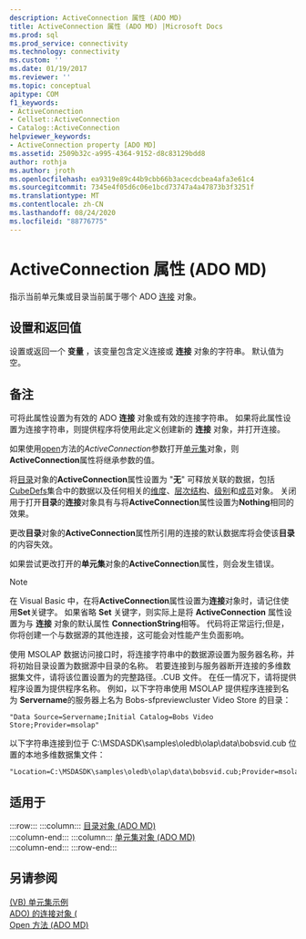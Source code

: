 ```yaml
---
description: ActiveConnection 属性 (ADO MD)
title: ActiveConnection 属性 (ADO MD) |Microsoft Docs
ms.prod: sql
ms.prod_service: connectivity
ms.technology: connectivity
ms.custom: ''
ms.date: 01/19/2017
ms.reviewer: ''
ms.topic: conceptual
apitype: COM
f1_keywords:
- ActiveConnection
- Cellset::ActiveConnection
- Catalog::ActiveConnection
helpviewer_keywords:
- ActiveConnection property [ADO MD]
ms.assetid: 2509b32c-a995-4364-9152-d8c83129bdd8
author: rothja
ms.author: jroth
ms.openlocfilehash: ea9319e89c44b9cbb66b3acecdcbea4afa3e61c4
ms.sourcegitcommit: 7345e4f05d6c06e1bcd73747a4a47873b3f3251f
ms.translationtype: MT
ms.contentlocale: zh-CN
ms.lasthandoff: 08/24/2020
ms.locfileid: "88776775"
---
```

# <a name="activeconnection-property-ado-md"></a>ActiveConnection 属性 (ADO MD)
指示当前单元集或目录当前属于哪个 ADO [连接](../ado-api/connection-object-ado.md) 对象。  
  
## <a name="settings-and-return-values"></a>设置和返回值  
 设置或返回一个 **变量** ，该变量包含定义连接或 **连接** 对象的字符串。 默认值为空。  
  
## <a name="remarks"></a>备注  
 可将此属性设置为有效的 ADO **连接** 对象或有效的连接字符串。 如果将此属性设置为连接字符串，则提供程序将使用此定义创建新的 **连接** 对象，并打开连接。  
  
 如果使用[open](./open-method-ado-md.md)方法的*ActiveConnection*参数打开[单元集](./cellset-object-ado-md.md)对象，则**ActiveConnection**属性将继承参数的值。  
  
 将[目录](./catalog-object-ado-md.md)对象的**ActiveConnection**属性设置为 "**无**" 可释放关联的数据，包括[CubeDefs](./cubedefs-collection-ado-md.md)集合中的数据以及任何相关的[维度](./dimension-object-ado-md.md)、[层次结构](./hierarchy-object-ado-md.md)、[级别](./level-object-ado-md.md)和[成员](./member-object-ado-md.md)对象。 关闭用于打开**目录**的**连接**对象具有与将**ActiveConnection**属性设置为**Nothing**相同的效果。  
  
 更改**目录**对象的**ActiveConnection**属性所引用的连接的默认数据库将会使该**目录**的内容失效。  
  
 如果尝试更改打开的**单元集**对象的**ActiveConnection**属性，则会发生错误。  
  
> [!NOTE]
>  在 Visual Basic 中，在将**ActiveConnection**属性设置为**连接**对象时，请记住使用**Set**关键字。 如果省略 **Set** 关键字，则实际上是将 **ActiveConnection** 属性设置为与 **连接** 对象的默认属性 **ConnectionString**相等。 代码将正常运行;但是，你将创建一个与数据源的其他连接，这可能会对性能产生负面影响。  
  
 使用 MSOLAP 数据访问接口时，将连接字符串中的数据源设置为服务器名称，并将初始目录设置为数据源中目录的名称。 若要连接到与服务器断开连接的多维数据集文件，请将该位置设置为的完整路径。.CUB 文件。 在任一情况下，请将提供程序设置为提供程序名称。 例如，以下字符串使用 MSOLAP 提供程序连接到名为 **Servername**的服务器上名为 Bobs-sfpreviewcluster Video Store 的目录：  
  
```  
"Data Source=Servername;Initial Catalog=Bobs Video Store;Provider=msolap"  
```  
  
 以下字符串连接到位于 C:\MSDASDK\samples\oledb\olap\data\bobsvid.cub 位置的本地多维数据集文件：  
  
```  
"Location=C:\MSDASDK\samples\oledb\olap\data\bobsvid.cub;Provider=msolap"  
```  
  
## <a name="applies-to"></a>适用于  

:::row:::
    :::column:::
        [目录对象 (ADO MD)](./catalog-object-ado-md.md)  
    :::column-end:::
    :::column:::
        [单元集对象 (ADO MD)](./cellset-object-ado-md.md)  
    :::column-end:::
:::row-end:::

## <a name="see-also"></a>另请参阅  
 [ (VB) 单元集示例 ](./cellset-example-vb.md)   
 [ADO) 的连接对象 (](../ado-api/connection-object-ado.md)   
 [Open 方法 (ADO MD)](./open-method-ado-md.md)